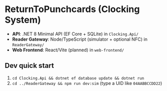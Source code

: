 # ReturnToPunchcards (Clocking System)

- **API**: .NET 8 Minimal API (EF Core + SQLite) in `Clocking.Api/`
- **Reader Gateway**: Node/TypeScript (simulator + optional NFC) in `ReaderGateway/`
- **Web Frontend**: React/Vite (planned) in `web-frontend/`

## Dev quick start
1. `cd Clocking.Api && dotnet ef database update && dotnet run`
2. `cd ../ReaderGateway && npm run dev:sim` (type a UID like `04AABBCCDD22`)
